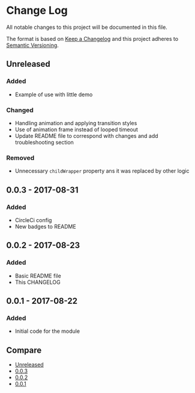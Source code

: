 # Change Log
All notable changes to this project will be documented in this file.

The format is based on [Keep a Changelog](http://keepachangelog.com/)
and this project adheres to [Semantic Versioning](http://semver.org/).

## Unreleased
### Added
- Example of use with little demo

### Changed
- Handling animation and applying transition styles
- Use of animation frame instead of looped timeout
- Update README file to correspond with changes and add troubleshooting section

### Removed
- Unnecessary `childWrapper` property ans it was replaced by other logic

## 0.0.3 - 2017-08-31
### Added
- CircleCi config
- New badges to README

## 0.0.2 - 2017-08-23
### Added
- Basic README file
- This CHANGELOG

## 0.0.1 - 2017-08-22
### Added
- Initial code for the module

## Compare
- [Unreleased](https://github.com/LKay/react-transition-replace/compare/v0.0.3...HEAD)
- [0.0.3](https://github.com/LKay/react-transition-replace/compare/v0.0.2...v0.0.3)
- [0.0.2](https://github.com/LKay/react-transition-replace/compare/v0.0.1...v0.0.2)
- [0.0.1](https://github.com/LKay/react-transition-replace/compare/5a6be1d...v0.0.1)
